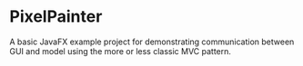 # PixelPainter

A basic JavaFX example project for demonstrating communication between GUI and model using the more or less classic MVC pattern.